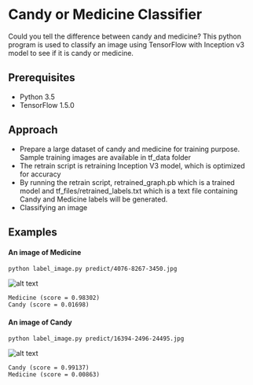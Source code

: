 # Candy or Medicine Classifier
Could you tell the difference between candy and medicine? This python program is used to classify an image using TensorFlow with Inception v3 model to see if it is candy or medicine. 

## Prerequisites
- Python 3.5
- TensorFlow 1.5.0

## Approach
- Prepare a large dataset of candy and medicine for training purpose. Sample training images are available in tf_data folder
- The retrain script is retraining Inception V3 model, which is optimized for accuracy
- By running the retrain script, retrained_graph.pb which is a trained model and tf_files/retrained_labels.txt which is a text file containing Candy and Medicine labels will be generated. 
- Classifying an image

## Examples
#### An image of Medicine

```
python label_image.py predict/4076-8267-3450.jpg
```
![alt text](https://raw.githubusercontent.com/wingkwong/candy-or-medicine-classifier/master/predict/4076-8267-3450.jpg)

```
Medicine (score = 0.98302)
Candy (score = 0.01698)
```

#### An image of Candy
```
python label_image.py predict/16394-2496-24495.jpg
```
![alt text](https://raw.githubusercontent.com/wingkwong/candy-or-medicine-classifier/master/predict/16394-2496-24495.jpg)

```
Candy (score = 0.99137)
Medicine (score = 0.00863)
```